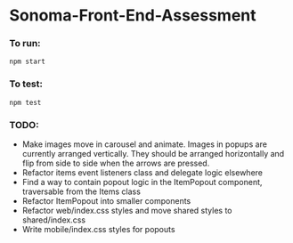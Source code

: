 # Sonoma-Front-End-Assessment

### To run:
```
npm start
```

### To test:
```
npm test
```

### TODO:
* Make images move in carousel and animate. Images in popups are currently arranged vertically. They should be arranged horizontally and flip from side to side when the arrows are pressed.
* Refactor items event listeners class and delegate logic elsewhere
* Find a way to contain popout logic in the ItemPopout component, traversable from the Items class
* Refactor ItemPopout into smaller components
* Refactor web/index.css styles and move shared styles to shared/index.css
* Write mobile/index.css styles for popouts
